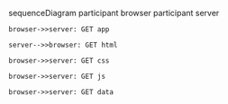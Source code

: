 sequenceDiagram
    participant browser
    participant server

    browser->>server: GET app

    server-->>browser: GET html

    browser->>server: GET css

    browser->>server: GET js

    browser->>server: GET data
